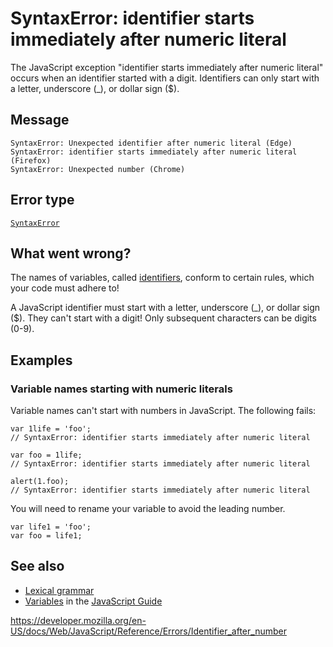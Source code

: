 SyntaxError: identifier starts immediately after numeric literal
================================================================

The JavaScript exception "identifier starts immediately after numeric literal" occurs when an identifier started with a digit. Identifiers can only start with a letter, underscore (\_), or dollar sign ($).

Message
-------

    SyntaxError: Unexpected identifier after numeric literal (Edge)
    SyntaxError: identifier starts immediately after numeric literal (Firefox)
    SyntaxError: Unexpected number (Chrome)

Error type
----------

[`SyntaxError`](../global_objects/syntaxerror)

What went wrong?
----------------

The names of variables, called [identifiers](https://developer.mozilla.org/en-US/docs/Glossary/Identifier), conform to certain rules, which your code must adhere to!

A JavaScript identifier must start with a letter, underscore (\_), or dollar sign ($). They can't start with a digit! Only subsequent characters can be digits (0-9).

Examples
--------

### Variable names starting with numeric literals

Variable names can't start with numbers in JavaScript. The following fails:

    var 1life = 'foo';
    // SyntaxError: identifier starts immediately after numeric literal

    var foo = 1life;
    // SyntaxError: identifier starts immediately after numeric literal

    alert(1.foo);
    // SyntaxError: identifier starts immediately after numeric literal

You will need to rename your variable to avoid the leading number.

    var life1 = 'foo';
    var foo = life1;

See also
--------

-   [Lexical grammar](../lexical_grammar)
-   [Variables](https://developer.mozilla.org/en-US/docs/Web/JavaScript/Guide/Grammar_and_types#variables) in the [JavaScript Guide](https://developer.mozilla.org/en-US/docs/Web/JavaScript/Guide)

<a href="https://developer.mozilla.org/en-US/docs/Web/JavaScript/Reference/Errors/Identifier_after_number" class="_attribution-link">https://developer.mozilla.org/en-US/docs/Web/JavaScript/Reference/Errors/Identifier_after_number</a>
